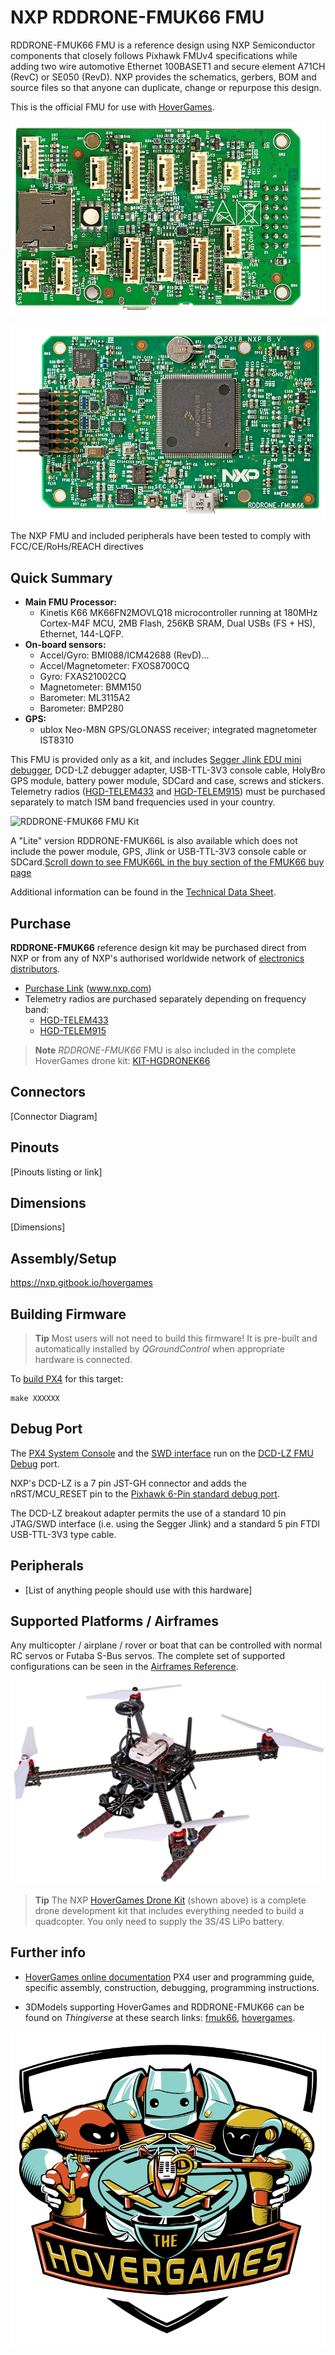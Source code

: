 # NXP RDDRONE-FMUK66 FMU

RDDRONE-FMUK66 FMU is a reference design using NXP Semiconductor components that closely follows Pixhawk FMUv4 specifications while adding two wire automotive Ethernet 100BASET1 and secure element A71CH (RevC) or SE050 (RevD).
NXP provides the schematics, gerbers, BOM and source files so that anyone can duplicate, change or repurpose this design.

This is the official FMU for use with [HoverGames](https://www.hovergames.com/).


<!--- ![RDDRONE-FMUK66 FMU Hero Image](../../assets/flight_controller/nxp_rddrone_fmuk66/nxp_rddrone_fmuk66_bottom.jpg)
-->

![RDDRONE-FMUK66 FMU Hero Image1](../../assets/flight_controller/nxp_rddrone_fmuk66/HoverGamesDrone_14042019_XL_020.jpg)

![RDDRONE-FMUK66 FMU Hero Image2](../../assets/flight_controller/nxp_rddrone_fmuk66/HoverGamesDrone_14042019_XL_021.jpg)

The NXP FMU and included peripherals have been tested to comply with FCC/CE/RoHs/REACH directives


## Quick Summary

- **Main FMU Processor:** 
  - Kinetis K66 MK66FN2MOVLQ18 microcontroller running at 180MHz Cortex-M4F MCU, 2MB Flash, 256KB SRAM, Dual USBs (FS + HS), Ethernet, 144-LQFP.
- **On-board sensors:**
  - Accel/Gyro: BMI088/ICM42688 (RevD)...
  - Accel/Magnetometer: FXOS8700CQ
  - Gyro: FXAS21002CQ
  - Magnetometer: BMM150
  - Barometer: ML3115A2
  - Barometer: BMP280
- **GPS:**
  - ublox Neo-M8N GPS/GLONASS receiver; integrated magnetometer IST8310


This FMU is provided only as a kit, and includes [Segger Jlink EDU mini debugger](https://www.segger.com/products/debug-probes/j-link/models/j-link-edu-mini/), DCD-LZ debugger adapter, USB-TTL-3V3 console cable, HolyBro GPS module, battery power module, SDCard and case, screws and stickers.
Telemetry radios ([HGD-TELEM433](https://www.nxp.com/part/HGD-TELEM433) and [HGD-TELEM915](https://www.nxp.com/part/HGD-TELEM915)) must be purchased separately to match ISM band frequencies used in your country.

![RDDRONE-FMUK66 FMU Kit](../../assets/flight_controller/nxp_rddrone_fmuk66/RDDRONE-FMUK66-KIT-IMG.webp)

A "Lite" version RDDRONE-FMUK66L is also available which does not include the power module, GPS, Jlink or USB-TTL-3V3 console cable or SDCard.[Scroll down to see FMUK66L in the buy section of the FMUK66 buy page](https://www.nxp.com/design/designs/px4-robotic-drone-fmu-rddrone-fmuk66:RDDRONE-FMUK66#buy)

Additional information can be found in the [Technical Data Sheet](https://www.nxp.com/design/designs/px4-robotic-drone-fmu-rddrone-fmuk66:RDDRONE-FMUK66). <!-- www.nxp.com/rddrone-fmuk66 -->


## Purchase

**RDDRONE-FMUK66** reference design kit may be purchased direct from NXP or from any of NXP's authorised worldwide network of [electronics distributors](https://www.nxp.com/support/sample-and-buy/distributor-network:DISTRIBUTORS).

- [Purchase Link](https://www.nxp.com/design/designs/px4-robotic-drone-fmu-rddrone-fmuk66:RDDRONE-FMUK66#buy) (www.nxp.com)
- Telemetry radios are purchased separately depending on frequency band:
  - [HGD-TELEM433](https://www.nxp.com/part/HGD-TELEM433)
  - [HGD-TELEM915](https://www.nxp.com/part/HGD-TELEM915)


> **Note** *RDDRONE-FMUK66* FMU is also included in the complete HoverGames drone kit: [KIT-HGDRONEK66](https://www.nxp.com/applications/solutions/industrial/aerospace-and-mobile-robotics/uavs-drones-and-rovers/nxp-hovergames-drone-kit-including-rddrone-fmuk66-and-peripherals:KIT-HGDRONEK66#buy)



## Connectors

[Connector Diagram]

## Pinouts

[Pinouts listing or link]

## Dimensions

[Dimensions]



## Assembly/Setup

https://nxp.gitbook.io/hovergames

## Building Firmware

> **Tip** Most users will not need to build this firmware!
  It is pre-built and automatically installed by *QGroundControl* when appropriate hardware is connected.

To [build PX4](https://dev.px4.io/master/en/setup/building_px4.html) for this target:
```
make XXXXXX
```


## Debug Port

The [PX4 System Console](http://dev.px4.io/master/en/debug/system_console.html) and the [SWD interface](http://dev.px4.io/master/en/debug/swd_debug.html) run on the [DCD-LZ FMU Debug](https://nxp.gitbook.io/hovergames/rddrone-fmuk66/connectors/debug-interface-dcd-lz) port.

NXP's DCD-LZ is a 7 pin JST-GH connector and adds the nRST/MCU_RESET pin to the [Pixhawk 6-Pin standard debug port](https://pixhawk.org/pixhawk-connector-standard/#dronecode_debug).

The DCD-LZ breakout adapter permits the use of a standard 10 pin JTAG/SWD interface (i.e. using the Segger Jlink) and a standard 5 pin FTDI USB-TTL-3V3 type cable.



## Peripherals

* [List of anything people should use with this hardware]


## Supported Platforms / Airframes

Any multicopter / airplane / rover or boat that can be controlled with normal RC servos or Futaba S-Bus servos.
The complete set of supported configurations can be seen in the [Airframes Reference](../airframes/airframe_reference.md).

![HoverGames Drone Kit](../../assets/flight_controller/nxp_rddrone_fmuk66/HoverGamesDrone_14042019_XL_001.jpg)

> **Tip** The NXP [HoverGames Drone Kit](https://www.nxp.com/kit-hgdronek66) (shown above) is a complete drone development kit that includes everything needed to build a quadcopter.
  You only need to supply the 3S/4S LiPo battery.

## Further info

- [HoverGames online documentation](https://nxp.gitbook.io/hovergames) PX4 user and programming guide, specific assembly, construction, debugging, programming instructions.

- 3DModels supporting HoverGames and RDDRONE-FMUK66 can be found on *Thingiverse* at these search links: [fmuk66](https://www.thingiverse.com/search?q=fmuk66&type=things&sort=relevant), [hovergames](https://www.thingiverse.com/search?q=hovergames&type=things&sort=relevant).

![HoverGamesDronelogo](../../assets/flight_controller/nxp_rddrone_fmuk66/The%20HoverGames_Colored-small.png)

